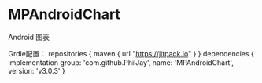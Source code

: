 # MPAndroidChart
Android 图表

Grdle配置：
repositories {
   maven { url "https://jitpack.io" }
}
dependencies {
          implementation group: 'com.github.PhilJay', name: 'MPAndroidChart', version: 'v3.0.3'
}
